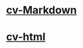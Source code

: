 # [cv-Markdown](https://960bg.github.io/rsschool-cv/cv)
# [cv-html](https://960bg.github.io/rsschool-cv/)
